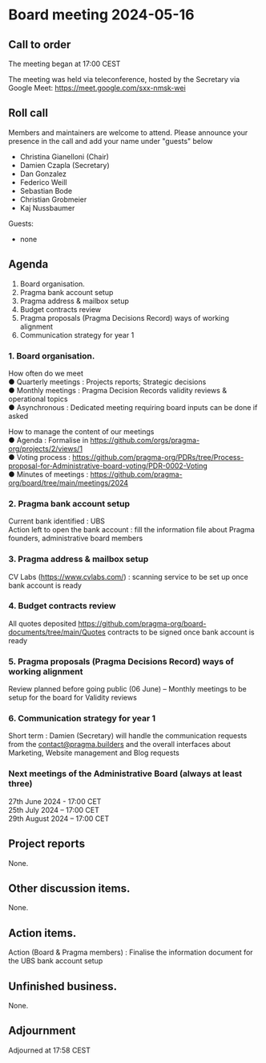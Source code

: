 # Board meeting 2024-05-16

## Call to order

The meeting began at 17:00 CEST

The meeting was held via teleconference, hosted by the Secretary via Google Meet:
https://meet.google.com/sxx-nmsk-wei

## Roll call

Members and maintainers are welcome to attend.
Please announce your presence in the call and add your
name under "guests" below

- Christina Gianelloni (Chair)
- Damien Czapla (Secretary)
- Dan Gonzalez
- Federico Weill
- Sebastian Bode
- Christian Grobmeier
- Kaj Nussbaumer


Guests:

- none

## Agenda

1.	Board organisation.
2.	Pragma bank account setup
3.	Pragma address & mailbox setup
4.	Budget contracts review
5.	Pragma proposals (Pragma Decisions Record) ways of working alignment
6.	Communication strategy for year 1


### 1. Board organisation.
How often do we meet <br>
●	Quarterly meetings : Projects reports; Strategic decisions <br>
●	Monthly meetings : Pragma Decision Records validity reviews & operational topics <br>
●	Asynchronous : Dedicated meeting requiring board inputs can be done if asked <br>

How to manage the content of our meetings <br>
●	Agenda : Formalise in https://github.com/orgs/pragma-org/projects/2/views/1  <br>
●	Voting process : https://github.com/pragma-org/PDRs/tree/Process-proposal-for-Administrative-board-voting/PDR-0002-Voting <br>
●	Minutes of meetings : https://github.com/pragma-org/board/tree/main/meetings/2024 <br>

### 2. Pragma bank account setup
Current bank identified : UBS <br>
Action left to open the bank account : fill the information file about Pragma founders, administrative board members

### 3. Pragma address & mailbox setup
CV Labs (https://www.cvlabs.com/) : scanning service to be set up once bank account is ready <br>

### 4.	Budget contracts review
All quotes deposited https://github.com/pragma-org/board-documents/tree/main/Quotes contracts to be signed once bank account is ready <br>

### 5.	Pragma proposals (Pragma Decisions Record) ways of working alignment
Review planned before going public (06 June) – Monthly meetings to be setup for the board for Validity reviews

### 6.	Communication strategy for year 1
Short term : Damien (Secretary) will handle the communication requests from the contact@pragma.builders and the overall interfaces about Marketing, Website management and Blog requests
	 

### Next meetings of the Administrative Board (always at least three)
27th June 2024 - 17:00 CET <br>
25th July 2024 – 17:00 CET <br>
29th August 2024 – 17:00 CET 

## Project reports

None.

## Other discussion items.

None.

## Action items.

Action (Board & Pragma members) : Finalise the information document for the UBS bank account setup

## Unfinished business.

None.

## Adjournment

Adjourned at 17:58 CEST
